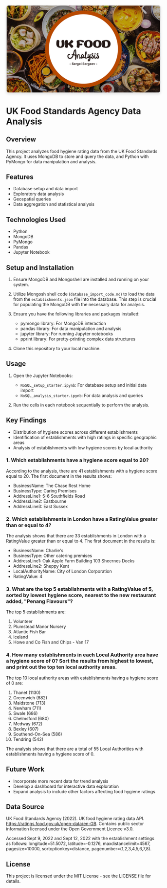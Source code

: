 <div align="center">
  <img src="UK Food ReadMe Presentation Graphic.png" alt="UK Food Standards Agency Data Analysis" style="border: 2px solid #ddd; border-radius: 8px; box-shadow: 0 4px 8px rgba(0, 0, 0, 0.1);">
</div>

# UK Food Standards Agency Data Analysis

## Overview
This project analyzes food hygiene rating data from the UK Food Standards Agency. It uses MongoDB to store and query the data, and Python with PyMongo for data manipulation and analysis.

## Features
- Database setup and data import
- Exploratory data analysis
- Geospatial queries
- Data aggregation and statistical analysis

## Technologies Used
- Python
- MongoDB
- PyMongo
- Pandas
- Jupyter Notebook

## Setup and Installation
1. Ensure MongoDB and Mongoshell are installed and running on your system.

2. Utilize Mongosh shell code (`database_import_code.md`) to load the data from the `establishments.json` file into the database. This step is crucial for populating the MongoDB with the necessary data for analysis.

3. Ensure you have the following libraries and packages installed:
   - pymongo library: For MongoDB interaction
   - pandas library: For data manipulation and analysis
   - jupyter library: For running Jupyter notebooks
   - pprint library: For pretty-printing complex data structures

4. Clone this repository to your local machine.

## Usage
1. Open the Jupyter Notebooks:
   - `NoSQL_setup_starter.ipynb`: For database setup and initial data import
   - `NoSQL_analysis_starter.ipynb`: For data analysis and queries

2. Run the cells in each notebook sequentially to perform the analysis.

## Key Findings
- Distribution of hygiene scores across different establishments
- Identification of establishments with high ratings in specific geographic areas
- Analysis of establishments with low hygiene scores by local authority

### 1. Which establishments have a hygiene score equal to 20?

According to the analysis, there are 41 establishments with a hygiene score equal to 20. The first document in the results shows:

- BusinessName: The Chase Rest Home
- BusinessType: Caring Premises
- AddressLine1: 5-6 Southfields Road
- AddressLine2: Eastbourne
- AddressLine3: East Sussex

### 2. Which establishments in London have a RatingValue greater than or equal to 4?

The analysis shows that there are 33 establishments in London with a RatingValue greater than or equal to 4. The first document in the results is:

- BusinessName: Charlie's
- BusinessType: Other catering premises
- AddressLine1: Oak Apple Farm Building 103 Sheernes Docks
- AddressLine2: Sheppy Kent
- LocalAuthorityName: City of London Corporation
- RatingValue: 4

### 3. What are the top 5 establishments with a RatingValue of 5, sorted by lowest hygiene score, nearest to the new restaurant added, "Penang Flavours"?

The top 5 establishments are:

1. Volunteer
2. Plumstead Manor Nursery
3. Atlantic Fish Bar
4. Iceland
5. Howe and Co Fish and Chips - Van 17

### 4. How many establishments in each Local Authority area have a hygiene score of 0? Sort the results from highest to lowest, and print out the top ten local authority areas.

The top 10 local authority areas with establishments having a hygiene score of 0 are:

1. Thanet (1130)
2. Greenwich (882)
3. Maidstone (713)
4. Newham (711)
5. Swale (686)
6. Chelmsford (680)
7. Medway (672)
8. Bexley (607)
9. Southend-On-Sea (586)
10. Tendring (542)

The analysis shows that there are a total of 55 Local Authorities with establishments having a hygiene score of 0.

## Future Work
- Incorporate more recent data for trend analysis
- Develop a dashboard for interactive data exploration
- Expand analysis to include other factors affecting food hygiene ratings

## Data Source
UK Food Standards Agency (2022). UK food hygiene rating data API. https://ratings.food.gov.uk/open-data/en-GB. Contains public sector information licensed under the Open Government Licence v3.0.

Accessed Sept 9, 2022 and Sept 12, 2022 with the establishment settings as follows: longitude=51.5072, latitude=-0.1276, maxdistancelimit=4567, pagesize=10000, sortoptionkey=distance, pagenumber=(1,2,3,4,5,6,7,8).

## License
This project is licensed under the MIT License - see the LICENSE file for details.